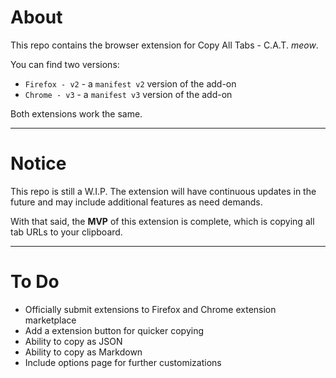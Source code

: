 # About

This repo contains the browser extension for Copy All Tabs - C.A.T. *meow*.

You can find two versions:
- `Firefox - v2` - a `manifest v2` version of the add-on
- `Chrome - v3` - a `manifest v3` version of the add-on

Both extensions work the same.

---

# Notice

This repo is still a W.I.P. The extension will have continuous updates in the future and may include additional features as need demands.

With that said, the **MVP** of this extension is complete, which is copying all tab URLs to your clipboard.

---

# To Do

- Officially submit extensions to Firefox and Chrome extension marketplace
- Add a extension button for quicker copying
- Ability to copy as JSON
- Ability to copy as Markdown
- Include options page for further customizations

